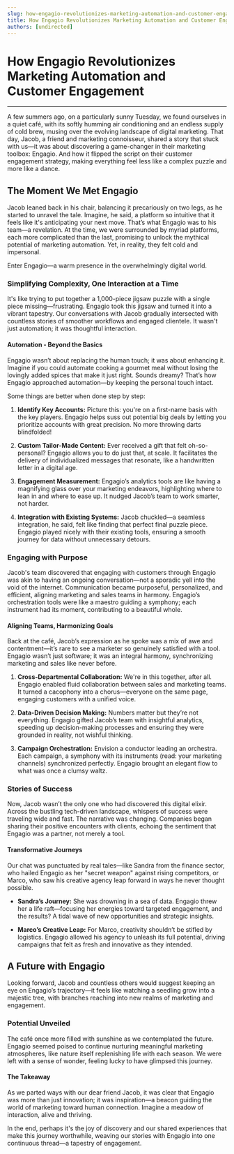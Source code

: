 ```yaml
---
slug: how-engagio-revolutionizes-marketing-automation-and-customer-engagement
title: How Engagio Revolutionizes Marketing Automation and Customer Engagement
authors: [undirected]
---
```



# How Engagio Revolutionizes Marketing Automation and Customer Engagement

---

A few summers ago, on a particularly sunny Tuesday, we found ourselves in a quiet café, with its softly humming air conditioning and an endless supply of cold brew, musing over the evolving landscape of digital marketing. That day, Jacob, a friend and marketing connoisseur, shared a story that stuck with us—it was about discovering a game-changer in their marketing toolbox: Engagio. And how it flipped the script on their customer engagement strategy, making everything feel less like a complex puzzle and more like a dance.

## The Moment We Met Engagio

Jacob leaned back in his chair, balancing it precariously on two legs, as he started to unravel the tale. Imagine, he said, a platform so intuitive that it feels like it's anticipating your next move. That’s what Engagio was to his team—a revelation. At the time, we were surrounded by myriad platforms, each more complicated than the last, promising to unlock the mythical potential of marketing automation. Yet, in reality, they felt cold and impersonal.

Enter Engagio—a warm presence in the overwhelmingly digital world.

### Simplifying Complexity, One Interaction at a Time

It's like trying to put together a 1,000-piece jigsaw puzzle with a single piece missing—frustrating. Engagio took this jigsaw and turned it into a vibrant tapestry. Our conversations with Jacob gradually intersected with countless stories of smoother workflows and engaged clientele. It wasn't just automation; it was thoughtful interaction.

#### Automation - Beyond the Basics

Engagio wasn’t about replacing the human touch; it was about enhancing it. Imagine if you could automate cooking a gourmet meal without losing the lovingly added spices that make it just right. Sounds dreamy? That’s how Engagio approached automation—by keeping the personal touch intact.

Some things are better when done step by step:

1. **Identify Key Accounts:**
   Picture this: you're on a first-name basis with the key players. Engagio helps suss out potential big deals by letting you prioritize accounts with great precision. No more throwing darts blindfolded!

2. **Custom Tailor-Made Content:**
   Ever received a gift that felt oh-so-personal? Engagio allows you to do just that, at scale. It facilitates the delivery of individualized messages that resonate, like a handwritten letter in a digital age.

3. **Engagement Measurement:**
   Engagio’s analytics tools are like having a magnifying glass over your marketing endeavors, highlighting where to lean in and where to ease up. It nudged Jacob’s team to work smarter, not harder.

4. **Integration with Existing Systems:**
   Jacob chuckled—a seamless integration, he said, felt like finding that perfect final puzzle piece. Engagio played nicely with their existing tools, ensuring a smooth journey for data without unnecessary detours.

### Engaging with Purpose

Jacob's team discovered that engaging with customers through Engagio was akin to having an ongoing conversation—not a sporadic yell into the void of the internet. Communication became purposeful, personalized, and efficient, aligning marketing and sales teams in harmony. Engagio’s orchestration tools were like a maestro guiding a symphony; each instrument had its moment, contributing to a beautiful whole.

#### Aligning Teams, Harmonizing Goals

Back at the café, Jacob’s expression as he spoke was a mix of awe and contentment—it’s rare to see a marketer so genuinely satisfied with a tool. Engagio wasn’t just software; it was an integral harmony, synchronizing marketing and sales like never before.

1. **Cross-Departmental Collaboration:**
   We're in this together, after all. Engagio enabled fluid collaboration between sales and marketing teams. It turned a cacophony into a chorus—everyone on the same page, engaging customers with a unified voice.

2. **Data-Driven Decision Making:**
   Numbers matter but they’re not everything. Engagio gifted Jacob’s team with insightful analytics, speeding up decision-making processes and ensuring they were grounded in reality, not wishful thinking.

3. **Campaign Orchestration:**
   Envision a conductor leading an orchestra. Each campaign, a symphony with its instruments (read: your marketing channels) synchronized perfectly. Engagio brought an elegant flow to what was once a clumsy waltz.

### Stories of Success

Now, Jacob wasn’t the only one who had discovered this digital elixir. Across the bustling tech-driven landscape, whispers of success were traveling wide and fast. The narrative was changing. Companies began sharing their positive encounters with clients, echoing the sentiment that Engagio was a partner, not merely a tool.

#### Transformative Journeys

Our chat was punctuated by real tales—like Sandra from the finance sector, who hailed Engagio as her "secret weapon" against rising competitors, or Marco, who saw his creative agency leap forward in ways he never thought possible.

- **Sandra’s Journey:**
  She was drowning in a sea of data. Engagio threw her a life raft—focusing her energies toward targeted engagement, and the results? A tidal wave of new opportunities and strategic insights.

- **Marco’s Creative Leap:**
  For Marco, creativity shouldn’t be stifled by logistics. Engagio allowed his agency to unleash its full potential, driving campaigns that felt as fresh and innovative as they intended.

## A Future with Engagio

Looking forward, Jacob and countless others would suggest keeping an eye on Engagio’s trajectory—it feels like watching a seedling grow into a majestic tree, with branches reaching into new realms of marketing and engagement.

### Potential Unveiled

The café once more filled with sunshine as we contemplated the future. Engagio seemed poised to continue nurturing meaningful marketing atmospheres, like nature itself replenishing life with each season. We were left with a sense of wonder, feeling lucky to have glimpsed this journey.

#### The Takeaway

As we parted ways with our dear friend Jacob, it was clear that Engagio was more than just innovation; it was inspiration—a beacon guiding the world of marketing toward human connection. Imagine a meadow of interaction, alive and thriving.

In the end, perhaps it's the joy of discovery and our shared experiences that make this journey worthwhile, weaving our stories with Engagio into one continuous thread—a tapestry of engagement.